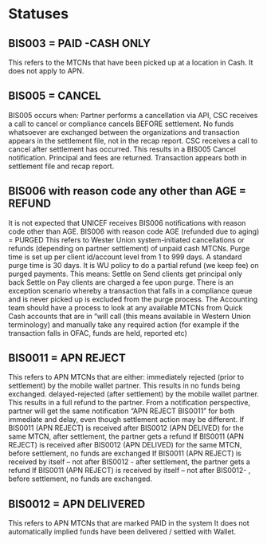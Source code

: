 # Statuses

## BIS003 = PAID -CASH ONLY

This refers to the MTCNs that have been picked up at a location in Cash.
It does not apply to APN.


## BIS005 = CANCEL

BIS005 occurs when: Partner performs a cancellation via API, CSC receives a call to cancel or compliance cancels BEFORE settlement. No funds whatsoever are exchanged between the organizations and transaction appears in the settlement file, not in the recap report.
CSC receives a call to cancel after settlement has occurred. This results in a BIS005 Cancel notification. Principal and fees are returned. Transaction appears both in settlement file and recap report.


## BIS006 with reason code any other than AGE = REFUND

It is not expected that UNICEF receives BIS006 notifications with reason code other than AGE.
BIS006 with reason code AGE (refunded due to aging) = PURGED
This refers to Wester Union system-initiated cancellations or refunds (depending on partner settlement) of unpaid cash MTCNs.
Purge time is set up per client id/account level from 1 to 999 days. A standard purge time is 30 days.
It is WU policy to do a partial refund (we keep fee) on purged payments. This means:
Settle on Send clients get principal only back
Settle on Pay clients are charged a fee upon purge.
There is an exception scenario whereby a transaction that falls in a compliance queue and is never picked up is excluded from the purge process.  The Accounting team should have a process to look at any available MTCNs from Quick Cash accounts that are in “will call (this means available in Western Union terminology) and manually take any required action (for example if the transaction falls in OFAC, funds are held, reported etc)


## BIS0011 = APN REJECT

This refers to APN MTCNs that are either:
immediately rejected (prior to settlement) by the mobile wallet partner. This results in no funds being exchanged.
delayed-rejected (after settlement) by the mobile wallet partner. This results in a full refund to the partner.
From a notification perspective, partner will get the same notification “APN REJECT BIS0011” for both immediate and delay, even though settlement action may be different.
If BIS0011 (APN REJECT) is received after BIS0012 (APN DELIVED)  for the same MTCN, after settlement,  the partner gets a refund
If BIS0011 (APN REJECT) is received after BIS0012 (APN DELIVED)  for the same MTCN, before settlement,  no funds are exchanged
If BIS0011 (APN REJECT) is received by itself – not after BIS0012 - after settlement,  the partner gets a refund
If BIS0011 (APN REJECT) is received by itself – not after BIS0012- , before settlement,  no funds are exchanged.


## BIS0012 = APN DELIVERED

This refers to APN MTCNs that are marked PAID in the system
It does not automatically implied funds have been delivered / settled with Wallet.
